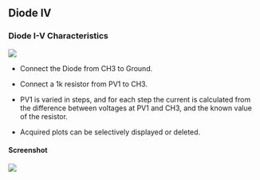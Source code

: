 Diode IV
---

### Diode I-V Characteristics

![](file:///android_asset/DOC_HTML/apps/images/schematics/diodeIV.svg@100%|auto)

* Connect the Diode from CH3 to Ground.
* Connect a 1k resistor from PV1 to CH3.

* PV1 is varied in steps, and for each step the current is calculated from the difference between voltages at PV1 and CH3, and the known value of the resistor.
* Acquired plots can be selectively displayed or deleted.

#### Screenshot

![](file:///android_asset/DOC_HTML/apps/images/screenshots/diodeIV.png@100%|auto)


